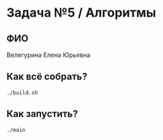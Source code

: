 # Задача №5 / Алгоритмы

## ФИО
Велегурина Елена Юрьевна

## Как всё собрать?
```shell
./build.sh
```
## Как запустить?
```shell
./main
```
